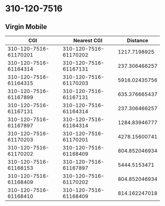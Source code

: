# 310-120-7516
## Virgin Mobile


| CGI | Nearest CGI | Distance |
|-----|-------------|----------|
| 310-120-7516-61170201 | 310-120-7516-61170202 | 1217.7198925 |
| 310-120-7516-61164314 | 310-120-7516-61167131 | 237.306466257 |
| 310-120-7516-61164315 | 310-120-7516-61170203 | 5916.02435756 |
| 310-120-7516-61167899 | 310-120-7516-61167131 | 635.376665437 |
| 310-120-7516-61167131 | 310-120-7516-61164314 | 237.306466257 |
| 310-120-7516-61167897 | 310-120-7516-61164314 | 1284.83946777 |
| 310-120-7516-61170203 | 310-120-7516-61170201 | 4278.15600741 |
| 310-120-7516-61170202 | 310-120-7516-61168409 | 804.852046934 |
| 310-120-7516-61168153 | 310-120-7516-61167897 | 5444.5153471 |
| 310-120-7516-61168409 | 310-120-7516-61170202 | 804.852046934 |
| 310-120-7516-61168410 | 310-120-7516-61168409 | 814.162247018 |
